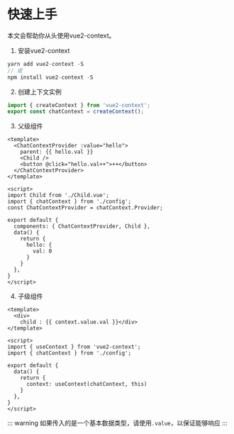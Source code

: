 # 快速上手

本文会帮助你从头使用vue2-context。

1. 安装vue2-context
  ``` js
  yarn add vue2-context -S
  // 或
  npm install vue2-context -S
  ```
2. 创建上下文实例
  ```javascript config.js
  import { createContext } from 'vue2-context';
  export const chatContext = createContext();
   ```
3. 父级组件
  ```vue
  <template>
    <ChatContextProvider :value="hello">
      parent: {{ hello.val }}
      <Child />
      <button @click="hello.val++">++</button>
    </ChatContextProvider>
  </template>
    
  <script>
  import Child from './Child.vue';
  import { chatContext } from './config';
  const ChatContextProvider = chatContext.Provider;

  export default {
    components: { ChatContextProvider, Child },
    data() {
      return {
        hello: {
          val: 0
        }
      }
    },
  }
  </script>
  ```
4. 子级组件
  ```vue
  <template>
    <div>
      child : {{ context.value.val }}</div>
  </template>
    
  <script>
  import { useContext } from 'vue2-context';
  import { chatContext } from './config';

  export default {
    data() {
      return {
        context: useContext(chatContext, this)
      }
    },
  }
  </script>
  ```

<Normal />

::: warning
如果传入的是一个基本数据类型，请使用`.value`，以保证能够响应
:::